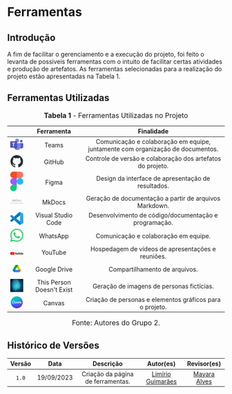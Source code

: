 # Ferramentas

## Introdução

A fim de facilitar o gerenciamento e a execução do projeto, foi feito o levanta de possiveis ferramentas com o intuito de facilitar certas atividades e produção de artefatos. As ferramentas selecionadas para a realização do projeto estão apresentadas na Tabela 1.

## Ferramentas Utilizadas

<font size="3"><p style="text-align: center"><b>Tabela 1</b> - Ferramentas Utilizadas no Projeto</p></font>

|                                                                                                                           |        Ferramenta         |                               Finalidade                               |
| :-----------------------------------------------------------------------------------------------------------------------: | :-----------------------: | :--------------------------------------------------------------------: |
|              <img src="../assets/teams.png" alt="Teams" width=75px>           |           Teams           |       Comunicação e colaboração em equipe, juntamente com organização de documentos.                      |                  
|            <img src="../assets/github.png" alt="Github" width=75px>           |          GitHub           |  Controle de versão e colaboração dos artefatos do projeto.                   |
|                      <img src="../assets/figma.png" alt="Figma" width=75px>                   |           Figma            |     Design da interface de apresentação de resultados.                    |
|                          <img src="../assets/mkdocs.png" alt="Mkdocs" width=75px>                                              |          MkDocs           |                  Geração de documentação a partir de arquivos Markdown.                              |
|                <img src="../assets/vscode.png" alt="Vscode" width=75px>            |    Visual Studio Code     |                 Desenvolvimento de código/documentação e programação.                            |
|                     <img src="../assets/whatsapp.png" alt="Whatsapp" width=75px>            |         WhatsApp          |             Comunicação e colaboração em equipe.                         |
|                      <img src="../assets/youtube.png" alt="Youtube" width=75px>              |          YouTube          |                    Hospedagem de vídeos de apresentações e reuniões.                               |
|                  <img src="../assets/gdrive.png" alt="Google Drive" width=75px>         |       Google Drive        |                     Compartilhamento de arquivos.                      |
| <img src="../assets/thispersondoesntexist.png" alt="This Person Doesnt exist" width=75px>  | This Person Doesn't Exist |              Geração de imagens de personas fictícias.               |
| <img src="../assets/canvas.jpg" alt="Canvas" width=75px>  | Canvas |              Criação de personas e elementos gráficos para o projeto.               |

<font size="3"><p style="text-align: center">Fonte: Autores do Grupo 2.</p></font>

## Histórico de Versões

| Versão  |    Data    |                        Descrição                        |                                             Autor(es)                                             |                  Revisor(es)                   |
| :-----: | :--------: | :-----------------------------------------------------: | :-----------------------------------------------------------------------------------------------: | :--------------------------------------------: |
|  `1.0`  | 19/09/2023 |            Criação da página de ferramentas.            | [Limírio Guimarães](https://github.com/LimirioGuimaraes)  | [Mayara Alves](https://github.com/Mayara-tech) |

